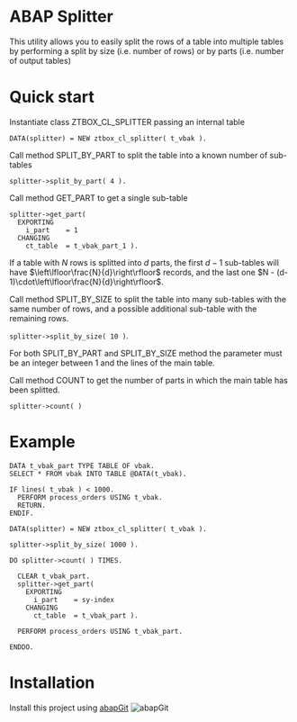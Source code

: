 # ABAP Splitter

This utility allows you to easily split the rows of a table into multiple tables by performing a split by size (i.e. number of rows) or by parts (i.e. number of output tables)

# Quick start
Instantiate class ZTBOX_CL_SPLITTER passing an internal table

`DATA(splitter) = NEW ztbox_cl_splitter( t_vbak ).`

Call method SPLIT_BY_PART to split the table into a known number of sub-tables

`splitter->split_by_part( 4 ).`

Call method GET_PART to get a single sub-table

```
splitter->get_part(
  EXPORTING
    i_part    = 1
  CHANGING
    ct_table  = t_vbak_part_1 ).
```

If a table with $N$ rows is splitted into $d$ parts, the first $d-1$ sub-tables will have $\left\lfloor\frac{N}{d}\right\rfloor$ records, and the last one $N - (d-1)\cdot\left\lfloor\frac{N}{d}\right\rfloor$.

Call method SPLIT_BY_SIZE to split the table into many sub-tables with the same number of rows, and a possible additional sub-table with the remaining rows.

`splitter->split_by_size( 10 )`.

For both SPLIT_BY_PART and SPLIT_BY_SIZE method the parameter must be an integer between 1 and the lines of the main table.

Call method COUNT to get the number of parts in which the main table has been splitted.

`splitter->count( )`

# Example
```
DATA t_vbak_part TYPE TABLE OF vbak.
SELECT * FROM vbak INTO TABLE @DATA(t_vbak).

IF lines( t_vbak ) < 1000.
  PERFORM process_orders USING t_vbak.
  RETURN.
ENDIF.

DATA(splitter) = NEW ztbox_cl_splitter( t_vbak ).

splitter->split_by_size( 1000 ).

DO splitter->count( ) TIMES.
  
  CLEAR t_vbak_part.
  splitter->get_part(
    EXPORTING
      i_part    = sy-index
    CHANGING
      ct_table  = t_vbak_part ).
      
  PERFORM process_orders USING t_vbak_part.

ENDDO.
```

# Installation
Install this project using [abapGit](https://abapgit.org/) ![abapGit](https://docs.abapgit.org/img/favicon.png)

